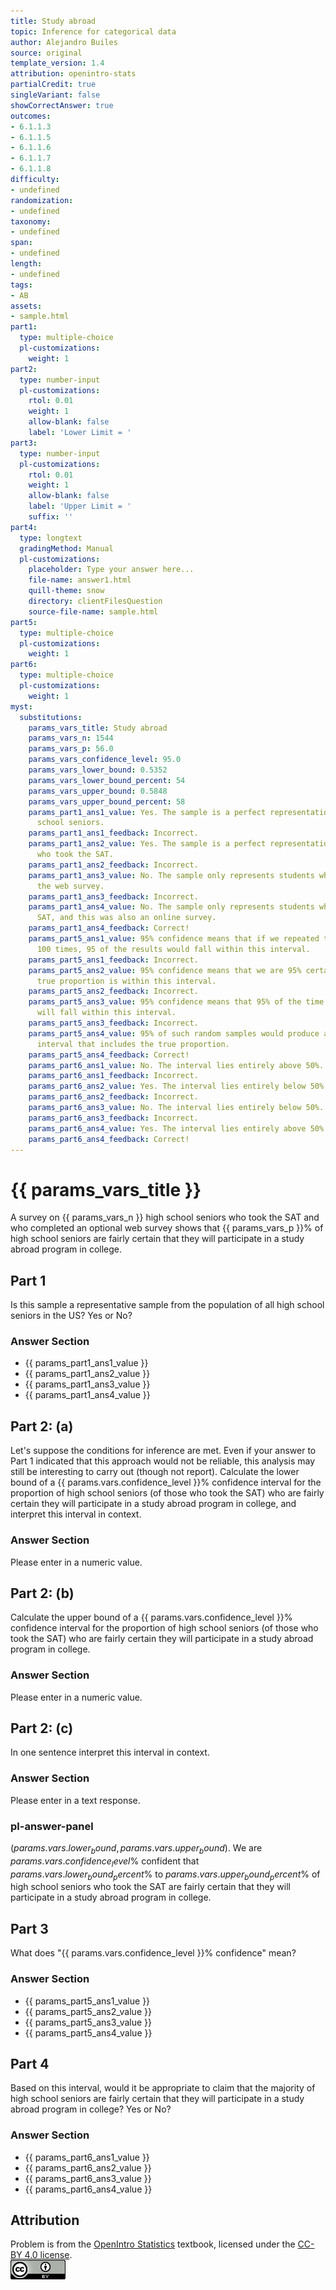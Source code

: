 ```yaml
---
title: Study abroad
topic: Inference for categorical data
author: Alejandro Builes
source: original
template_version: 1.4
attribution: openintro-stats
partialCredit: true
singleVariant: false
showCorrectAnswer: true
outcomes:
- 6.1.1.3
- 6.1.1.5
- 6.1.1.6
- 6.1.1.7
- 6.1.1.8
difficulty:
- undefined
randomization:
- undefined
taxonomy:
- undefined
span:
- undefined
length:
- undefined
tags:
- AB
assets:
- sample.html
part1:
  type: multiple-choice
  pl-customizations:
    weight: 1
part2:
  type: number-input
  pl-customizations:
    rtol: 0.01
    weight: 1
    allow-blank: false
    label: 'Lower Limit = '
part3:
  type: number-input
  pl-customizations:
    rtol: 0.01
    weight: 1
    allow-blank: false
    label: 'Upper Limit = '
    suffix: ''
part4:
  type: longtext
  gradingMethod: Manual
  pl-customizations:
    placeholder: Type your answer here...
    file-name: answer1.html
    quill-theme: snow
    directory: clientFilesQuestion
    source-file-name: sample.html
part5:
  type: multiple-choice
  pl-customizations:
    weight: 1
part6:
  type: multiple-choice
  pl-customizations:
    weight: 1
myst:
  substitutions:
    params_vars_title: Study abroad
    params_vars_n: 1544
    params_vars_p: 56.0
    params_vars_confidence_level: 95.0
    params_vars_lower_bound: 0.5352
    params_vars_lower_bound_percent: 54
    params_vars_upper_bound: 0.5848
    params_vars_upper_bound_percent: 58
    params_part1_ans1_value: Yes. The sample is a perfect representation of all high
      school seniors.
    params_part1_ans1_feedback: Incorrect.
    params_part1_ans2_value: Yes. The sample is a perfect representation of all students
      who took the SAT.
    params_part1_ans2_feedback: Incorrect.
    params_part1_ans3_value: No. The sample only represents students who completed
      the web survey.
    params_part1_ans3_feedback: Incorrect.
    params_part1_ans4_value: No. The sample only represents students who took the
      SAT, and this was also an online survey.
    params_part1_ans4_feedback: Correct!
    params_part5_ans1_value: 95% confidence means that if we repeated this survey
      100 times, 95 of the results would fall within this interval.
    params_part5_ans1_feedback: Incorrect.
    params_part5_ans2_value: 95% confidence means that we are 95% certain that the
      true proportion is within this interval.
    params_part5_ans2_feedback: Incorrect.
    params_part5_ans3_value: 95% confidence means that 95% of the time the true proportion
      will fall within this interval.
    params_part5_ans3_feedback: Incorrect.
    params_part5_ans4_value: 95% of such random samples would produce a 95% confidence
      interval that includes the true proportion.
    params_part5_ans4_feedback: Correct!
    params_part6_ans1_value: No. The interval lies entirely above 50%.
    params_part6_ans1_feedback: Incorrect.
    params_part6_ans2_value: Yes. The interval lies entirely below 50%.
    params_part6_ans2_feedback: Incorrect.
    params_part6_ans3_value: No. The interval lies entirely below 50%.
    params_part6_ans3_feedback: Incorrect.
    params_part6_ans4_value: Yes. The interval lies entirely above 50%.
    params_part6_ans4_feedback: Correct!
---
```

# {{ params_vars_title }}
A survey on {{  params_vars_n }} high school seniors who took the SAT and who completed an optional web survey shows that {{ params_vars_p }}% of high school seniors are fairly certain that they will participate in a study abroad program in college.

## Part 1

Is this sample a representative sample from the population of all high school seniors in the US? Yes or No?

### Answer Section

- {{ params_part1_ans1_value }}
- {{ params_part1_ans2_value }}
- {{ params_part1_ans3_value }}
- {{ params_part1_ans4_value }}

## Part 2: (a)

Let's suppose the conditions for inference are met. Even if your answer to Part 1 indicated that this approach would not be reliable, this analysis may still be interesting to carry out (though not report). Calculate the lower bound of a {{ params.vars.confidence_level }}% confidence interval for the proportion of high school seniors (of those who took the SAT) who are fairly certain they will participate in a study abroad program in college, and interpret this interval in context.

### Answer Section

Please enter in a numeric value.

## Part 2: (b)

Calculate the upper bound of a {{ params.vars.confidence_level }}% confidence interval for the proportion of high school seniors (of those who took the SAT) who are fairly certain they will participate in a study abroad program in college.

### Answer Section

Please enter in a numeric value.

## Part 2: (c)

In one sentence interpret this interval in context.

### Answer Section

Please enter in a text response.

### pl-answer-panel

$({{ params.vars.lower_bound }}, {{ params.vars.upper_bound }})$. We are ${{ params.vars.confidence_level }}$% confident that ${{ params.vars.lower_bound_percent }}$% to ${{ params.vars.upper_bound_percent }}$% of high school seniors who took the SAT are fairly certain that they will participate in a study abroad program in college.

## Part 3

What does "{{ params.vars.confidence_level }}% confidence" mean?

### Answer Section

- {{ params_part5_ans1_value }}
- {{ params_part5_ans2_value }}
- {{ params_part5_ans3_value }}
- {{ params_part5_ans4_value }}

## Part 4

Based on this interval, would it be appropriate to claim that the majority of high school seniors are fairly certain that they will participate in a study abroad program in college? Yes or No?

### Answer Section

- {{ params_part6_ans1_value }}
- {{ params_part6_ans2_value }}
- {{ params_part6_ans3_value }}
- {{ params_part6_ans4_value }}

## Attribution

Problem is from the [OpenIntro Statistics](https://openintro.org/book/os/) textbook, licensed under the [CC-BY 4.0 license](https://creativecommons.org/licenses/by/4.0/).<br>![Image representing the Creative Commons 4.0 BY license.](https://raw.githubusercontent.com/firasm/bits/master/by.png)